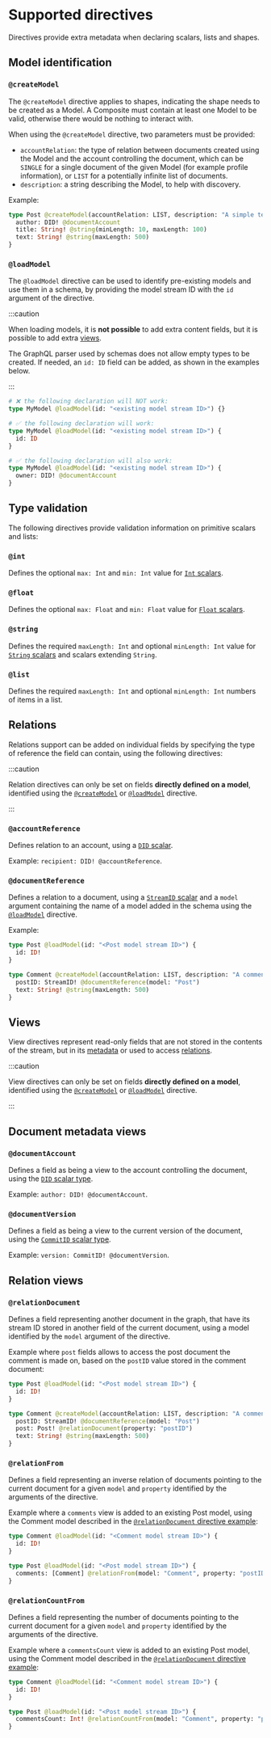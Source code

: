 # Supported directives

<head>
  <meta name="robots" content="noindex" />
  <meta name="googlebot" content="noindex" />
</head>

Directives provide extra metadata when declaring scalars, lists and shapes.

## Model identification

### `@createModel`

The `@createModel` directive applies to shapes, indicating the shape needs to be
created as a Model. A Composite must contain at least one Model to be valid,
otherwise there would be nothing to interact with.

When using the `@createModel` directive, two parameters must be provided:

- `accountRelation`: the type of relation between documents created using the
  Model and the account controlling the document, which can be `SINGLE` for a
  single document of the given Model (for example profile information), or
  `LIST` for a potentially infinite list of documents.
- `description`: a string describing the Model, to help with discovery.

Example:

```graphql
type Post @createModel(accountRelation: LIST, description: "A simple text post") {
  author: DID! @documentAccount
  title: String! @string(minLength: 10, maxLength: 100)
  text: String! @string(maxLength: 500)
}
```

### `@loadModel`

The `@loadModel` directive can be used to identify pre-existing models and use
them in a schema, by providing the model stream ID with the `id` argument of the
directive.

:::caution

When loading models, it is **not possible** to add extra content fields, but it
is possible to add extra [views](#views).

The GraphQL parser used by schemas does not allow empty types to be created. If
needed, an `id: ID` field can be added, as shown in the examples below.

:::

```graphql
# ❌ the following declaration will NOT work:
type MyModel @loadModel(id: "<existing model stream ID>") {}

# ✅ the following declaration will work:
type MyModel @loadModel(id: "<existing model stream ID>") {
  id: ID
}

# ✅ the following declaration will also work:
type MyModel @loadModel(id: "<existing model stream ID>") {
  owner: DID! @documentAccount
}
```

## Type validation

The following directives provide validation information on primitive scalars and
lists:

### `@int`

Defines the optional `max: Int` and `min: Int` value for
[`Int` scalars](./scalars.md#int).

### `@float`

Defines the optional `max: Float` and `min: Float` value for
[`Float` scalars](./scalars.md#float).

### `@string`

Defines the required `maxLength: Int` and optional `minLength: Int` value for
[`String` scalars](./scalars.md#string) and scalars extending `String`.

### `@list`

Defines the required `maxLength: Int` and optional `minLength: Int` numbers of
items in a list.

## Relations

Relations support can be added on individual fields by specifying the type of
reference the field can contain, using the following directives:

:::caution

Relation directives can only be set on fields **directly defined on a model**,
identified using the [`@createModel`](#createmodel) or
[`@loadModel`](#loadmodel) directive.

:::

### `@accountReference`

Defines relation to an account, using a [`DID` scalar](./scalars.md#did).

Example: `recipient: DID! @accountReference`.

### `@documentReference`

Defines a relation to a document, using a
[`StreamID` scalar](./scalars.md#streamid) and a `model` argument containing the
name of a model added in the schema using the [`@loadModel`](#loadmodel)
directive.

Example:

```graphql {2,8}
type Post @loadModel(id: "<Post model stream ID>") {
  id: ID!
}

type Comment @createModel(accountRelation: LIST, description: "A comment on a Post") {
  postID: StreamID! @documentReference(model: "Post")
  text: String! @string(maxLength: 500)
}
```

## Views

View directives represent read-only fields that are not stored in the contents
of the stream, but in its [metadata](#document-metadata-views) or used to access
[relations](#relation-views).

:::caution

View directives can only be set on fields **directly defined on a model**,
identified using the [`@createModel`](#createmodel) or
[`@loadModel`](#loadmodel) directive.

:::

## Document metadata views

### `@documentAccount`

Defines a field as being a view to the account controlling the document, using
the [`DID` scalar type](./scalars.md#did).

Example: `author: DID! @documentAccount`.

### `@documentVersion`

Defines a field as being a view to the current version of the document, using
the [`CommitID` scalar type](./scalars.md#commitid).

Example: `version: CommitID! @documentVersion`.

## Relation views

### `@relationDocument`

Defines a field representing another document in the graph, that have its stream
ID stored in another field of the current document, using a model identified by
the `model` argument of the directive.

Example where `post` fields allows to access the post document the comment is
made on, based on the `postID` value stored in the comment document:

```graphql {8,9}
type Post @loadModel(id: "<Post model stream ID>") {
  id: ID!
}

type Comment @createModel(accountRelation: LIST, description: "A comment on a Post") {
  postID: StreamID! @documentReference(model: "Post")
  post: Post! @relationDocument(property: "postID")
  text: String! @string(maxLength: 500)
}
```

### `@relationFrom`

Defines a field representing an inverse relation of documents pointing to the
current document for a given `model` and `property` identified by the arguments
of the directive.

Example where a `comments` view is added to an existing Post model, using the
Comment model described in the
[`@relationDocument` directive example](#relationdocument):

```graphql {2,8}
type Comment @loadModel(id: "<Comment model stream ID>") {
  id: ID!
}

type Post @loadModel(id: "<Post model stream ID>") {
  comments: [Comment] @relationFrom(model: "Comment", property: "postID")
}
```

### `@relationCountFrom`

Defines a field representing the number of documents pointing to the current
document for a given `model` and `property` identified by the arguments of the
directive.

Example where a `commentsCount` view is added to an existing Post model, using
the Comment model described in the
[`@relationDocument` directive example](#relationdocument):

```graphql {2,8}
type Comment @loadModel(id: "<Comment model stream ID>") {
  id: ID!
}

type Post @loadModel(id: "<Post model stream ID>") {
  commentsCount: Int! @relationCountFrom(model: "Comment", property: "postID")
}
```
